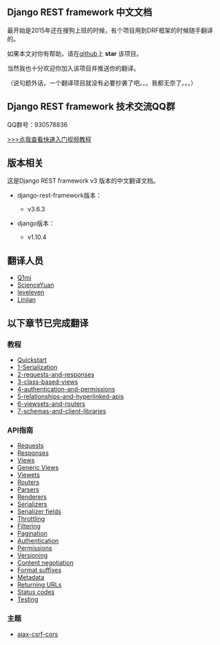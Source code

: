 ## Django REST framework 中文文档

最开始是2015年还在搜狗上班的时候，有个项目用到DRF框架的时候随手翻译的。

如果本文对你有帮助，请在[github](https://github.com/Q1mi/Django-REST-framework-documentation/tree/master/)上 **star** 该项目。

当然我也十分欢迎你加入该项目并推送你的翻译。

（说句题外话，一个翻译项目就没有必要抄袭了吧。。。我都无奈了。。。）

## Django REST framework 技术交流QQ群

QQ群号：930578836

[>>>点我查看快速入门视频教程](http://edu.51cto.com/sd/8bbb1)

## 版本相关

这是Django REST framework v3 版本的中文翻译文档。

* django-rest-framework版本：

    - v3.6.3

* django版本：

    - v1.10.4

## 翻译人员

* [Q1mi](https://github.com/Q1mi)
* [ScienceYuan](https://github.com/ScienceYuan)
* [leveleven](https://github.com/leveleven)
* [Liniian](https://github.com/Liniian)

## 以下章节已完成翻译

### 教程

* [Quickstart](/Django-REST-framework-documentation/tutorial/quickstart_zh/)
* [1-Serialization](/Django-REST-framework-documentation/tutorial/1-serialization_zh/)
* [2-requests-and-responses](/Django-REST-framework-documentation/tutorial/2-requests-and-responses_zh/)
* [3-class-based-views](/Django-REST-framework-documentation/tutorial/3-class-based-views_zh/)
* [4-authentication-and-permissions](/Django-REST-framework-documentation/tutorial/4-authentication-and-permissions_zh/)
* [5-relationships-and-hyperlinked-apis](/Django-REST-framework-documentation/tutorial/5-relationships-and-hyperlinked-apis_zh/)
* [6-viewsets-and-routers](/Django-REST-framework-documentation/tutorial/6-viewsets-and-routers_zh/)
* [7-schemas-and-client-libraries](/Django-REST-framework-documentation/tutorial/7-schemas-and-client-libraries_zh/)

### API指南

* [Requests](/Django-REST-framework-documentation/api-guide/requests_zh/)
* [Responses](/Django-REST-framework-documentation/api-guide/responses_zh/)
* [Views](/Django-REST-framework-documentation/api-guide/views_zh/)
* [Generic Views](/Django-REST-framework-documentation/api-guide/generic-views_zh/)
* [Viewets](/Django-REST-framework-documentation/api-guide/viewsets_zh/)
* [Routers](/Django-REST-framework-documentation/api-guide/routers_zh/)
* [Parsers](/Django-REST-framework-documentation/api-guide/parsers_zh/)
* [Renderers](/Django-REST-framework-documentation/api-guide/renderers_zh/)
* [Serializers](/Django-REST-framework-documentation/api-guide/serializers_zh/)
* [Serializer fields](/Django-REST-framework-documentation/api-guide/fields_zh/)
* [Throttling](/Django-REST-framework-documentation/api-guide/throttling_zh/)
* [Filtering](/Django-REST-framework-documentation/api-guide/filtering_zh/)
* [Pagination](/Django-REST-framework-documentation/api-guide/pagination_zh/)
* [Authentication](/Django-REST-framework-documentation/api-guide/authentication_zh/)
* [Permissions](/Django-REST-framework-documentation/api-guide/permissions_zh/)
* [Versioning](/Django-REST-framework-documentation/api-guide/versioning_zh/)
* [Content negotiation](/Django-REST-framework-documentation/api-guide/content-negotiation_zh/)
* [Format suffixes](/Django-REST-framework-documentation/api-guide/format-suffixes_zh/)
* [Metadata](/Django-REST-framework-documentation/api-guide/metadata_zh/)
* [Returning URLs](/Django-REST-framework-documentation/api-guide/reverse_zh/)
* [Status codes](/Django-REST-framework-documentation/api-guide/status-codes_zh/)
* [Testing](/Django-REST-framework-documentation/api-guide/testing_zh/)

### 主题

* [ajax-csrf-cors](/Django-REST-framework-documentation/topics/ajax-csrf-cors_zh/)


